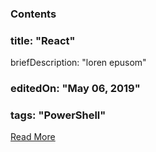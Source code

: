 ### Contents

### title: "React"

briefDescription: "loren epusom"

### editedOn: "May 06, 2019"

### tags: "PowerShell"

[Read More](/repos/yvrkarthik/testpagerepo/contents/docs/2019/05/mayweek1.md)
